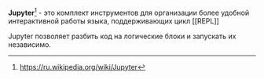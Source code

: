 **Jupyter**[^1] - это комплект инструментов для организации более удобной интерактивной работы языка, поддерживающих цикл [[REPL]]

[^1]: https://ru.wikipedia.org/wiki/Jupyter

Jupyter позволяет разбить код на логические блоки и запускать их независимо.

